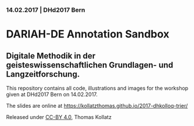 ### 14.02.2017 | DHd2017 Bern

# DARIAH-DE Annotation Sandbox

## Digitale Methodik in der geisteswissenschaftlichen Grundlagen- und Langzeitforschung.

This repository contains all code, illustrations and images for the workshop given at 
DHd2017 Bern  on 14.02.2017.

The slides are online at https://kollatzthomas.github.io/2017-dhkolloq-trier/ 

Released under [CC-BY 4.0](https://creativecommons.org/licenses/by/4.0/), Thomas Kollatz